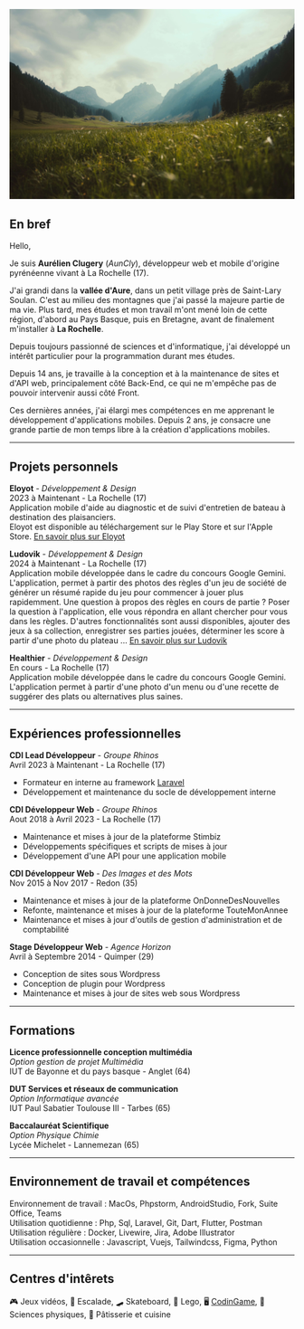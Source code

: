 ![Montagne](https://github.com/AunCly/AunCly/blob/master/images/moutain.jpg)
## En bref

Hello,

Je suis **Aurélien Clugery** (*AunCly*), développeur web et mobile d'origine pyrénéenne vivant à La Rochelle (17).  

J'ai grandi dans la **vallée d'Aure**, dans un petit village près de Saint-Lary Soulan. C'est au milieu des montagnes que j'ai passé la majeure partie de ma vie. Plus tard, mes études et mon travail m'ont mené loin de cette région, d'abord au Pays Basque, puis en Bretagne, avant de finalement m'installer à **La Rochelle**.

Depuis toujours passionné de sciences et d'informatique, j'ai développé un intérêt particulier pour la programmation durant mes études.

Depuis 14 ans, je travaille à la conception et à la maintenance de sites et d'API web, principalement côté Back-End, ce qui ne m'empêche pas de pouvoir intervenir aussi côté Front.  

Ces dernières années, j'ai élargi mes compétences en me apprenant le développement d'applications mobiles. Depuis 2 ans, je consacre une grande partie de mon temps libre à la création d'applications mobiles.

-----------
## Projets personnels
**Eloyot** - *Développement & Design*   
2023 à Maintenant - La Rochelle (17)  
Application mobile d'aide au diagnostic et de suivi d'entretien de bateau à destination des plaisanciers.  
Eloyot est disponible au téléchargement sur le Play Store et sur l'Apple Store.
[En savoir plus sur Eloyot](https://eloyot.fr)

**Ludovik** - *Développement & Design*   
2024 à Maintenant - La Rochelle (17)  
Application mobile développée dans le cadre du concours Google Gemini.   
L'application, permet à partir des photos des règles d'un jeu de société de générer un résumé rapide du jeu pour commencer à jouer plus rapidemment.
Une question à propos des règles en cours de partie ? Poser la question à l'application, elle vous répondra en allant chercher pour vous dans les règles.
D'autres fonctionnalités sont aussi disponibles, ajouter des jeux à sa collection, enregistrer ses parties jouées, déterminer les score à partir d'une photo du plateau ...
[En savoir plus sur Ludovik](https://auncly.dev/projects/ludovik)

**Healthier** - *Développement & Design*  
En cours - La Rochelle (17)  
Application mobile développée dans le cadre du concours Google Gemini.   
L'application permet à partir d'une photo d'un menu ou d'une recette de suggérer des plats ou alternatives plus saines.

-----------
## Expériences professionnelles

**CDI Lead Développeur** - *Groupe Rhinos*  
Avril 2023 à Maintenant - La Rochelle (17)
* Formateur en interne au framework [Laravel](https://laravel.com/)
* Développement et maintenance du socle de développement interne

**CDI Développeur Web** - *Groupe Rhinos*  
Aout 2018 à Avril 2023 - La Rochelle (17)
* Maintenance et mises à jour de la plateforme Stimbiz
* Développements spécifiques et scripts de mises à jour
* Développement d'une API pour une application mobile

**CDI Développeur Web** - *Des Images et des Mots*  
Nov 2015 à Nov 2017 - Redon (35)
* Maintenance et mises à jour de la plateforme OnDonneDesNouvelles
* Refonte, maintenance et mises à jour de la plateforme TouteMonAnnee
* Maintenance et mises à jour d'outils de gestion d'administration et de comptabilité

**Stage Développeur Web** - *Agence Horizon*  
Avril à Septembre 2014 - Quimper (29)
* Conception de sites sous Wordpress
* Conception de plugin pour Wordpress
* Maintenance et mises à jour de sites web sous Wordpress

-----------
## Formations
**Licence professionnelle conception multimédia**  
*Option gestion de projet Multimédia*  
IUT de Bayonne et du pays basque - Anglet (64)

**DUT Services et réseaux de communication**  
*Option Informatique avancée*  
IUT Paul Sabatier Toulouse III - Tarbes (65)

**Baccalauréat Scientifique**  
*Option Physique Chimie*  
Lycée Michelet - Lannemezan (65)

-----------
## Environnement de travail et compétences 
Environnement de travail : MacOs, Phpstorm, AndroidStudio, Fork, Suite Office, Teams  
Utilisation quotidienne : Php, Sql, Laravel, Git, Dart, Flutter, Postman
Utilisation régulière : Docker, Livewire, Jira, Adobe Illustrator  
Utilisation occasionnelle : Javascript, Vuejs, Tailwindcss, Figma, Python

-----------
## Centres d'intêrets 
:video_game: Jeux vidéos, :climbing: Escalade, :skateboard: Skateboard, :bricks: Lego, :desktop_computer: [CodinGame](https://www.codingame.com/profile/2ec393cf10ac3e96532667921ad09173984351), :telescope: Sciences physiques, :cake: Pâtisserie et cuisine


